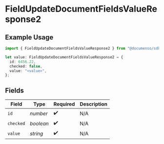 # FieldUpdateDocumentFieldsValueResponse2

## Example Usage

```typescript
import { FieldUpdateDocumentFieldsValueResponse2 } from "@documenso/sdk-typescript/models/operations";

let value: FieldUpdateDocumentFieldsValueResponse2 = {
  id: 6456.22,
  checked: false,
  value: "<value>",
};
```

## Fields

| Field              | Type               | Required           | Description        |
| ------------------ | ------------------ | ------------------ | ------------------ |
| `id`               | *number*           | :heavy_check_mark: | N/A                |
| `checked`          | *boolean*          | :heavy_check_mark: | N/A                |
| `value`            | *string*           | :heavy_check_mark: | N/A                |